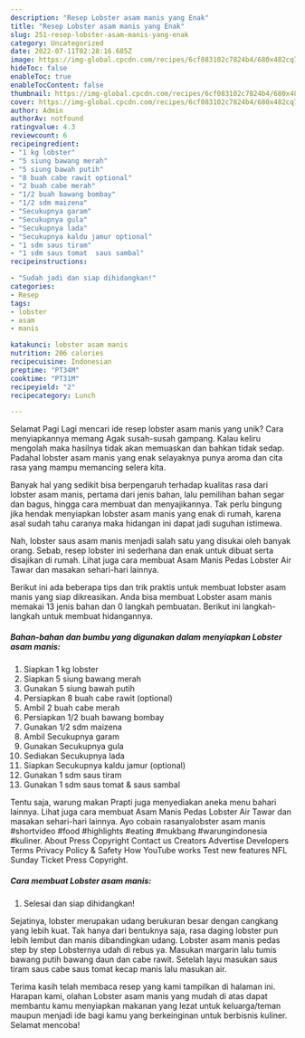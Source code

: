 ```yaml
---
description: "Resep Lobster asam manis yang Enak"
title: "Resep Lobster asam manis yang Enak"
slug: 251-resep-lobster-asam-manis-yang-enak
category: Uncategorized
date: 2022-07-11T02:28:16.685Z
image: https://img-global.cpcdn.com/recipes/6cf083102c7824b4/680x482cq70/lobster-asam-manis-foto-resep-utama.jpg
hideToc: false
enableToc: true
enableTocContent: false
thumbnail: https://img-global.cpcdn.com/recipes/6cf083102c7824b4/680x482cq70/lobster-asam-manis-foto-resep-utama.jpg
cover: https://img-global.cpcdn.com/recipes/6cf083102c7824b4/680x482cq70/lobster-asam-manis-foto-resep-utama.jpg
author: Admin
authorAv: notfound
ratingvalue: 4.3
reviewcount: 6
recipeingredient:
- "1 kg lobster"
- "5 siung bawang merah"
- "5 siung bawah putih"
- "8 buah cabe rawit optional"
- "2 buah cabe merah"
- "1/2 buah bawang bombay"
- "1/2 sdm maizena"
- "Secukupnya garam"
- "Secukupnya gula"
- "Secukupnya lada"
- "Secukupnya kaldu jamur optional"
- "1 sdm saus tiram"
- "1 sdm saus tomat  saus sambal"
recipeinstructions:

- "Sudah jadi dan siap dihidangkan!"
categories:
- Resep
tags:
- lobster
- asam
- manis

katakunci: lobster asam manis 
nutrition: 206 calories
recipecuisine: Indonesian
preptime: "PT34M"
cooktime: "PT31M"
recipeyield: "2"
recipecategory: Lunch

---
```



Selamat Pagi Lagi mencari ide resep lobster asam manis yang unik? Cara menyiapkannya memang Agak susah-susah gampang. Kalau keliru mengolah maka hasilnya tidak akan memuaskan dan bahkan tidak sedap. Padahal lobster asam manis yang enak selayaknya punya aroma dan cita rasa yang mampu memancing selera kita.


Banyak hal yang sedikit bisa berpengaruh terhadap kualitas rasa dari lobster asam manis, pertama dari jenis bahan, lalu pemilihan bahan segar dan bagus, hingga cara membuat dan menyajikannya. Tak perlu bingung jika hendak menyiapkan lobster asam manis yang enak di rumah, karena asal sudah tahu caranya maka hidangan ini dapat jadi suguhan istimewa.

Nah, lobster saus asam manis menjadi salah satu yang disukai oleh banyak orang. Sebab, resep lobster ini sederhana dan enak untuk dibuat serta disajikan di rumah. Lihat juga cara membuat Asam Manis Pedas Lobster Air Tawar dan masakan sehari-hari lainnya.


Berikut ini ada beberapa tips dan trik praktis untuk membuat lobster asam manis yang siap dikreasikan. Anda bisa membuat Lobster asam manis memakai 13 jenis bahan dan 0 langkah pembuatan. Berikut ini langkah-langkah untuk membuat hidangannya.

<!--inarticleads1-->

##### Bahan-bahan dan bumbu yang digunakan dalam menyiapkan Lobster asam manis:

1. Siapkan 1 kg lobster
1. Siapkan 5 siung bawang merah
1. Gunakan 5 siung bawah putih
1. Persiapkan 8 buah cabe rawit (optional)
1. Ambil 2 buah cabe merah
1. Persiapkan 1/2 buah bawang bombay
1. Gunakan 1/2 sdm maizena
1. Ambil Secukupnya garam
1. Gunakan Secukupnya gula
1. Sediakan Secukupnya lada
1. Siapkan Secukupnya kaldu jamur (optional)
1. Gunakan 1 sdm saus tiram
1. Gunakan 1 sdm saus tomat &amp; saus sambal


Tentu saja, warung makan Prapti juga menyediakan aneka menu bahari lainnya. Lihat juga cara membuat Asam Manis Pedas Lobster Air Tawar dan masakan sehari-hari lainnya. Ayo cobain rasanyalobster asam manis #shortvideo #food #highlights #eating #mukbang #warungindonesia #kuliner. About Press Copyright Contact us Creators Advertise Developers Terms Privacy Policy &amp; Safety How YouTube works Test new features NFL Sunday Ticket Press Copyright. 

<!--inarticleads2-->

##### Cara membuat Lobster asam manis:


1. Selesai dan siap dihidangkan!

Sejatinya, lobster merupakan udang berukuran besar dengan cangkang yang lebih kuat. Tak hanya dari bentuknya saja, rasa daging lobster pun lebih lembut dan manis dibandingkan udang. Lobster asam manis pedas step by step Lobsternya udah di rebus ya. Masukan margarin lalu tumis bawang putih bawang daun dan cabe rawit. Setelah layu masukan saus tiram saus cabe saus tomat kecap manis lalu masukan air. 

Terima kasih telah membaca resep yang kami tampilkan di halaman ini. Harapan kami, olahan Lobster asam manis yang mudah di atas dapat membantu kamu menyiapkan makanan yang lezat untuk keluarga/teman maupun menjadi ide bagi kamu yang berkeinginan untuk berbisnis kuliner. Selamat mencoba!
